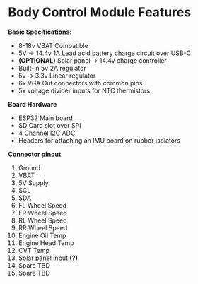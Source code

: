 # Body Control Module Features


**Basic Specifications:**
- 8-18v VBAT Compatible
- 5V -> 14.4v 1A Lead acid battery charge circuit over USB-C
- **(OPTIONAL)** Solar panel -> 14.4v charge controller
- Built-in 5v 2A regulator
- 5v -> 3.3v Linear regulator
- 6x VGA Out connectors with common pins
- 5x voltage divider inputs for NTC thermistors

**Board Hardware**
- ESP32 Main board
- SD Card slot over SPI
- 4 Channel I2C ADC
- Headers for attaching an IMU board on rubber isolators

**Connector pinout**
1. Ground
2. VBAT
3. 5V Supply
4. SCL
5. SDA
6. FL Wheel Speed
7. FR Wheel Speed
8. RL Wheel Speed
9. RR Wheel Speed
10. Engine Oil Temp
11. Engine Head Temp
12. CVT Temp
13. Solar panel input **(?)**
14. Spare TBD
15. Spare TBD
